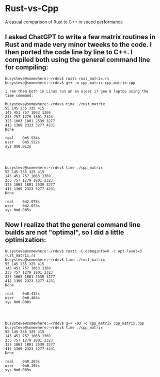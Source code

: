 # Rust-vs-Cpp
A casual comparison of Rust to C++ in speed performance

## I asked ChatGPT to write a few matrix routines in Rust and made very minor tweeks to the code.  I then ported the code line by line to C++.  I compiled both using the general command line for compiling:

```
busysteve@somewhere:~/rdev$ rustc rust_matrix.rs 
busysteve@somewhere:~/rdev$ g++ -o cpp_matrix cpp_matrix.cpp

I ran them both in Linux run on an older i7 gen 8 laptop using the time command:

busysteve@somewhere:~/rdev$ time ./rust_matrix 
55 145 235 325 415 
145 451 757 1063 1369 
235 757 1279 1801 2323 
325 1063 1801 2539 3277 
415 1369 2323 3277 4231 
Done

real	0m5.534s
user	0m5.522s
sys	0m0.013s




busysteve@somewhere:~/rdev$ time ./cpp_matrix 
55 145 235 325 415 
145 451 757 1063 1369 
235 757 1279 1801 2323 
325 1063 1801 2539 3277 
415 1369 2323 3277 4231 
Done

real	0m2.078s
user	0m2.073s
sys	0m0.005s
```

## Now I realize that the general command line builds are not "optimal", so I did a little optimization:

```
busysteve@somewhere:~/rdev$ rustc -C debuginfo=0 -C opt-level=3 rust_matrix.rs
busysteve@somewhere:~/rdev$ time ./rust_matrix 
55 145 235 325 415 
145 451 757 1063 1369 
235 757 1279 1801 2323 
325 1063 1801 2539 3277 
415 1369 2323 3277 4231 
Done

real	0m0.412s
user	0m0.404s
sys	0m0.008s




busysteve@somewhere:~/rdev$ g++ -O3 -o cpp_matrix cpp_matrix.cpp
busysteve@somewhere:~/rdev$ time ./cpp_matrix 
55 145 235 325 415 
145 451 757 1063 1369 
235 757 1279 1801 2323 
325 1063 1801 2539 3277 
415 1369 2323 3277 4231 
Done

real	0m0.203s
user	0m0.195s
sys	0m0.009s

```
